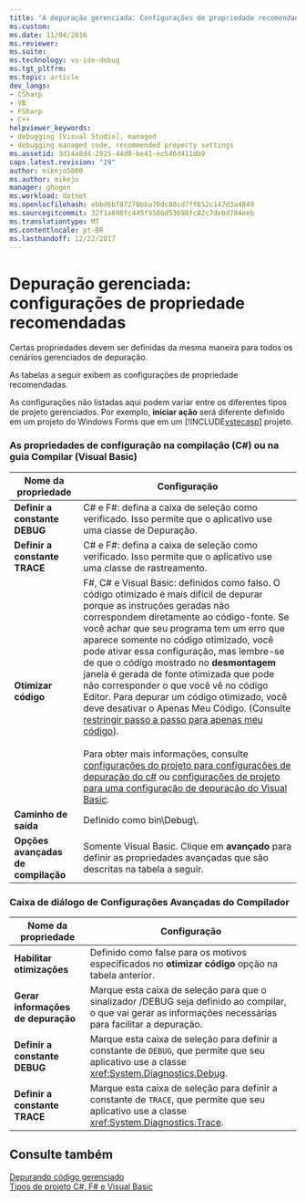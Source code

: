 ```yaml
---
title: "A depuração gerenciada: Configurações de propriedade recomendadas | Microsoft Docs"
ms.custom: 
ms.date: 11/04/2016
ms.reviewer: 
ms.suite: 
ms.technology: vs-ide-debug
ms.tgt_pltfrm: 
ms.topic: article
dev_langs:
- CSharp
- VB
- FSharp
- C++
helpviewer_keywords:
- debugging [Visual Studio], managed
- debugging managed code, recommended property settings
ms.assetid: 3d14a8d4-2925-44d0-be41-ec546d411db9
caps.latest.revision: "29"
author: mikejo5000
ms.author: mikejo
manager: ghogen
ms.workload: dotnet
ms.openlocfilehash: ebbd6bf87270bba70dc80cd7ff652c147d3a4849
ms.sourcegitcommit: 32f1a690fc445f9586d53698fc82c7debd784eeb
ms.translationtype: MT
ms.contentlocale: pt-BR
ms.lasthandoff: 12/22/2017
---
```

# <a name="managed-debugging-recommended-property-settings"></a>Depuração gerenciada: configurações de propriedade recomendadas
Certas propriedades devem ser definidas da mesma maneira para todos os cenários gerenciados de depuração.  
  
 As tabelas a seguir exibem as configurações de propriedade recomendadas.  
  
 As configurações não listadas aqui podem variar entre os diferentes tipos de projeto gerenciados. Por exemplo, **iniciar ação** será diferente definido em um projeto do Windows Forms que em um [!INCLUDE[vstecasp](../code-quality/includes/vstecasp_md.md)] projeto.  
  
### <a name="configuration-properties-on-the-build-c-or-compile-visual-basic-tab"></a>As propriedades de configuração na compilação (C#) ou na guia Compilar (Visual Basic)  
  
|**Nome da propriedade**|**Configuração**|  
|-----------------------|-----------------|  
|**Definir a constante DEBUG**|C# e F#: defina a caixa de seleção como verificado. Isso permite que o aplicativo use uma classe de Depuração.|  
|**Definir a constante TRACE**|C# e F#: defina a caixa de seleção como verificado. Isso permite que o aplicativo use uma classe de rastreamento.|  
|**Otimizar código**|F#, C# e Visual Basic: definidos como falso. O código otimizado é mais difícil de depurar porque as instruções geradas não correspondem diretamente ao código-fonte. Se você achar que seu programa tem um erro que aparece somente no código otimizado, você pode ativar essa configuração, mas lembre-se de que o código mostrado no **desmontagem** janela é gerada de fonte otimizada que pode não corresponder o que você vê no código Editor. Para depurar um código otimizado, você deve desativar o Apenas Meu Código. (Consulte [restringir passo a passo para apenas meu código](../debugger/navigating-through-code-with-the-debugger.md#BKMK_Restrict_stepping_to_Just_My_Code)).<br /><br /> Para obter mais informações, consulte [configurações do projeto para configurações de depuração do c#](../debugger/project-settings-for-csharp-debug-configurations.md) ou [configurações de projeto para uma configuração de depuração do Visual Basic](../debugger/project-settings-for-a-visual-basic-debug-configuration.md).|  
|**Caminho de saída**|Definido como bin\Debug\\.|  
|**Opções avançadas de compilação**|Somente Visual Basic. Clique em **avançado** para definir as propriedades avançadas que são descritas na tabela a seguir.|  
  
### <a name="advanced-compiler-settings-dialog-box"></a>Caixa de diálogo de Configurações Avançadas do Compilador  
  
|**Nome da propriedade**|**Configuração**|  
|-----------------------|-----------------|  
|**Habilitar otimizações**|Definido como false para os motivos especificados no **otimizar código** opção na tabela anterior.|  
|**Gerar informações de depuração**|Marque esta caixa de seleção para que o sinalizador /DEBUG seja definido ao compilar, o que vai gerar as informações necessárias para facilitar a depuração.|  
|**Definir a constante DEBUG**|Marque esta caixa de seleção para definir a constante de `DEBUG`, que permite que seu aplicativo use a classe <xref:System.Diagnostics.Debug>.|  
|**Definir a constante TRACE**|Marque esta caixa de seleção para definir a constante de `TRACE`, que permite que seu aplicativo use a classe <xref:System.Diagnostics.Trace>.|  
  
## <a name="see-also"></a>Consulte também  
 [Depurando código gerenciado](../debugger/debugging-managed-code.md)   
 [Tipos de projeto C#, F# e Visual Basic](../debugger/debugging-preparation-csharp-f-hash-and-visual-basic-project-types.md)
